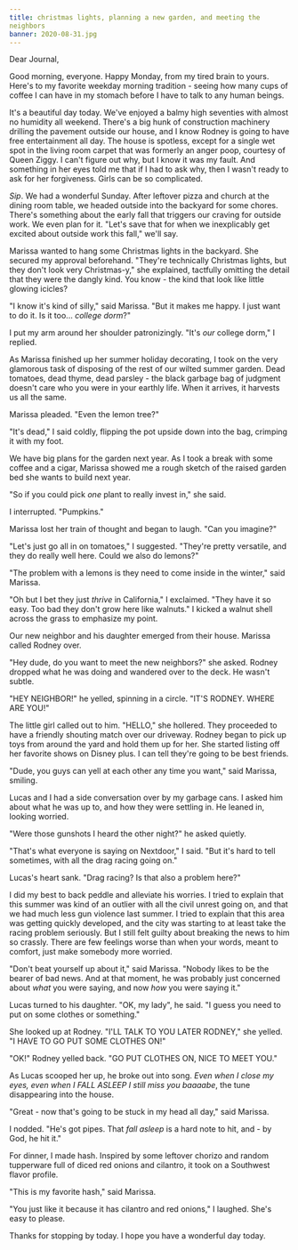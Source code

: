 ```yaml
---
title: christmas lights, planning a new garden, and meeting the
neighbors
banner: 2020-08-31.jpg
---
```


Dear Journal,

Good morning, everyone.  Happy Monday, from my tired brain to yours.
Here's to my favorite weekday morning tradition - seeing how many cups
of coffee I can have in my stomach before I have to talk to any human
beings.

It's a beautiful day today.  We've enjoyed a balmy high seventies with
almost no humidity all weekend.  There's a big hunk of construction
machinery drilling the pavement outside our house, and I know Rodney
is going to have free entertainment all day.  The house is spotless,
except for a single wet spot in the living room carpet that was
formerly an anger poop, courtesy of Queen Ziggy.  I can't figure out
why, but I know it was my fault.  And something in her eyes told me
that if I had to ask why, then I wasn't ready to ask for her
forgiveness.  Girls can be so complicated.

_Sip_.  We had a wonderful Sunday.  After leftover pizza and church at
the dining room table, we headed outside into the backyard for some
chores.  There's something about the early fall that triggers our
craving for outside work.  We even plan for it.  "Let's save that for
when we inexplicably get excited about outside work this fall," we'll
say.

Marissa wanted to hang some Christmas lights in the backyard.  She
secured my approval beforehand.  "They're technically Christmas
lights, but they don't look very Christmas-y," she explained,
tactfully omitting the detail that they were the dangly kind.  You
know - the kind that look like little glowing icicles?

"I know it's kind of silly," said Marissa.  "But it makes me happy.  I
just want to do it.  Is it too... _college dorm_?"

I put my arm around her shoulder patronizingly.  "It's _our_ college
dorm," I replied.

As Marissa finished up her summer holiday decorating, I took on the
very glamorous task of disposing of the rest of our wilted summer
garden.  Dead tomatoes, dead thyme, dead parsley - the black garbage
bag of judgment doesn't care who you were in your earthly life.  When
it arrives, it harvests us all the same.

Marissa pleaded.  "Even the lemon tree?"

"It's dead," I said coldly, flipping the pot upside down into the bag,
crimping it with my foot.

We have big plans for the garden next year.  As I took a break with
some coffee and a cigar, Marissa showed me a rough sketch of the
raised garden bed she wants to build next year.

"So if you could pick _one_ plant to really invest in," she said.

I interrupted.  "Pumpkins."

Marissa lost her train of thought and began to laugh.  "Can you
imagine?"

"Let's just go all in on tomatoes," I suggested.  "They're pretty
versatile, and they do really well here.  Could we also do lemons?"

"The problem with a lemons is they need to come inside in the winter,"
said Marissa.

"Oh but I bet they just _thrive_ in California," I exclaimed.  "They
have it so easy.  Too bad they don't grow here like walnuts." I kicked
a walnut shell across the grass to emphasize my point.

Our new neighbor and his daughter emerged from their house.  Marissa
called Rodney over.

"Hey dude, do you want to meet the new neighbors?" she asked.  Rodney
dropped what he was doing and wandered over to the deck.  He wasn't
subtle.

"HEY NEIGHBOR!" he yelled, spinning in a circle.  "IT'S RODNEY.  WHERE
ARE YOU!"

The little girl called out to him.  "HELLO," she hollered.  They
proceeded to have a friendly shouting match over our driveway.  Rodney
began to pick up toys from around the yard and hold them up for her.
She started listing off her favorite shows on Disney plus.  I can tell
they're going to be best friends.

"Dude, you guys can yell at each other any time you want," said
Marissa, smiling.

Lucas and I had a side conversation over by my garbage cans.  I asked
him about what he was up to, and how they were settling in.  He leaned
in, looking worried.

"Were those gunshots I heard the other night?" he asked quietly.

"That's what everyone is saying on Nextdoor," I said.  "But it's hard
to tell sometimes, with all the drag racing going on."

Lucas's heart sank.  "Drag racing?  Is that also a problem here?"

I did my best to back peddle and alleviate his worries.  I tried to
explain that this summer was kind of an outlier with all the civil
unrest going on, and that we had much less gun violence last summer.
I tried to explain that this area was getting quickly developed, and
the city was starting to at least take the racing problem seriously.
But I still felt guilty about breaking the news to him so crassly.
There are few feelings worse than when your words, meant to comfort,
just make somebody more worried.

"Don't beat yourself up about it," said Marissa.  "Nobody likes to be
the bearer of bad news.  And at that moment, he was probably just
concerned about _what_ you were saying, and now _how_ you were saying
it."

Lucas turned to his daughter.  "OK, my lady", he said.  "I guess you
need to put on some clothes or something."

She looked up at Rodney.  "I'LL TALK TO YOU LATER RODNEY," she
yelled.  "I HAVE TO GO PUT SOME CLOTHES ON!"

"OK!" Rodney yelled back.  "GO PUT CLOTHES ON, NICE TO MEET YOU."

As Lucas scooped her up, he broke out into song.  _Even when I close
my eyes, even when I FALL ASLEEP I still miss you baaaabe_, the tune
disappearing into the house.

"Great - now that's going to be stuck in my head all day," said
Marissa.

I nodded.  "He's got pipes.  That _fall asleep_ is a hard note to hit,
and - by God, he hit it."

For dinner, I made hash.  Inspired by some leftover chorizo and random
tupperware full of diced red onions and cilantro, it took on a
Southwest flavor profile.

"This is my favorite hash," said Marissa.

"You just like it because it has cilantro and red onions," I laughed.
She's easy to please.

Thanks for stopping by today.  I hope you have a wonderful day today.
